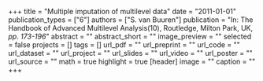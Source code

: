 +++
title = "Multiple imputation of multilevel data"
date = "2011-01-01"
publication_types = ["6"]
authors = ["S. van Buuren"]
publication = "In: The Handbook of Advanced Multilevel Analysis(10), Routledge, Milton Park, UK, _pp. 173-196_"
abstract = ""
abstract_short = ""
image_preview = ""
selected = false
projects = []
tags = []
url_pdf = ""
url_preprint = ""
url_code = ""
url_dataset = ""
url_project = ""
url_slides = ""
url_video = ""
url_poster = ""
url_source = ""
math = true
highlight = true
[header]
image = ""
caption = ""
+++

